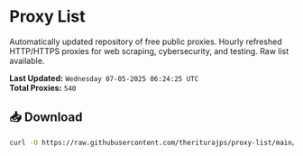 # Proxy List

Automatically updated repository of free public proxies. Hourly refreshed HTTP/HTTPS proxies for web scraping, cybersecurity, and testing. Raw list available.

**Last Updated:** `Wednesday 07-05-2025 06:24:25 UTC`  
**Total Proxies:** `540`

## 📥 Download
```bash
curl -O https://raw.githubusercontent.com/theriturajps/proxy-list/main/proxies.txt
